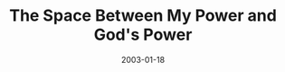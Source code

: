 ---
layout: music 
title: "The Space Between My Power and God's Power"
series: "The Space Between"
date: 2003-01-18 
description: "We've somehow lost that healthy space between sanity and our maximum limits."
audio: "http://s3.amazonaws.com/crossroadsaudiomessages/My%20Power%20and%20Gods%20Power.mp3"
audio-duration: "39:21"
src: "http://www.crossroads.net/players/media/series/bigscreen.spacebetwe.jpg"
---